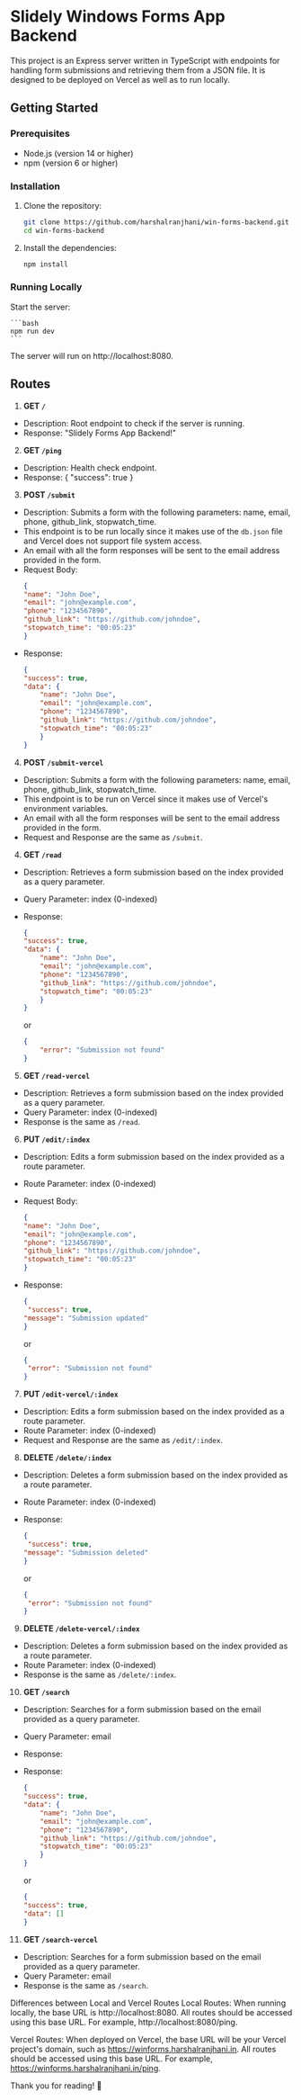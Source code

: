# Slidely Windows Forms App Backend

This project is an Express server written in TypeScript with endpoints for handling form submissions and retrieving them from a JSON file. It is designed to be deployed on Vercel as well as to run locally.

## Getting Started

### Prerequisites

- Node.js (version 14 or higher)
- npm (version 6 or higher)

### Installation

1. Clone the repository:

   ```bash
   git clone https://github.com/harshalranjhani/win-forms-backend.git
   cd win-forms-backend
   ```

2. Install the dependencies:

    ```bash
    npm install
    ```

### Running Locally

Start the server:

    ```bash
    npm run dev
    ```

The server will run on http://localhost:8080.

## Routes

1. **GET `/`**

- Description: Root endpoint to check if the server is running.
- Response: "Slidely Forms App Backend!"

2. **GET `/ping`**

- Description: Health check endpoint.
- Response: { "success": true }

3. **POST `/submit`**

- Description: Submits a form with the following parameters: name, email, phone, github_link, stopwatch_time.
- This endpoint is to be run locally since it makes use of the `db.json` file and Vercel does not support file system access.
- An email with all the form responses will be sent to the email address provided in the form.
- Request Body:
    ```json
    {
    "name": "John Doe",
    "email": "john@example.com",
    "phone": "1234567890",
    "github_link": "https://github.com/johndoe",
    "stopwatch_time": "00:05:23"
    }
    ```
- Response:
    ```json
    {
    "success": true,
    "data": {
        "name": "John Doe",
        "email": "john@example.com",
        "phone": "1234567890",
        "github_link": "https://github.com/johndoe",
        "stopwatch_time": "00:05:23"
        }
    }
    ```

4. **POST `/submit-vercel`**

- Description: Submits a form with the following parameters: name, email, phone, github_link, stopwatch_time.
- This endpoint is to be run on Vercel since it makes use of Vercel's environment variables.
- An email with all the form responses will be sent to the email address provided in the form.
- Request and Response are the same as `/submit`.

4. **GET `/read`**

- Description: Retrieves a form submission based on the index provided as a query parameter.
- Query Parameter: index (0-indexed)
- Response:
    ```json
    {
    "success": true,
    "data": {
        "name": "John Doe",
        "email": "john@example.com",
        "phone": "1234567890",
        "github_link": "https://github.com/johndoe",
        "stopwatch_time": "00:05:23"
        }
    }
    ```
    or

    ```json    
    {
        "error": "Submission not found"
    }
    ```

5. **GET `/read-vercel`**

- Description: Retrieves a form submission based on the index provided as a query parameter.
- Query Parameter: index (0-indexed)
- Response is the same as `/read`.

6. **PUT `/edit/:index`**

- Description: Edits a form submission based on the index provided as a route parameter.
- Route Parameter: index (0-indexed)
- Request Body:
    ```json
    {
    "name": "John Doe",
    "email": "john@example.com",
    "phone": "1234567890",
    "github_link": "https://github.com/johndoe",
    "stopwatch_time": "00:05:23"
    }
    ```
- Response:
    ```json
    {
     "success": true,
    "message": "Submission updated"
    }
    ```

    or

    ```json
    {
     "error": "Submission not found"
    }
    ```

7. **PUT `/edit-vercel/:index`**

- Description: Edits a form submission based on the index provided as a route parameter.
- Route Parameter: index (0-indexed)
- Request and Response are the same as `/edit/:index`.

8. **DELETE `/delete/:index`**

- Description: Deletes a form submission based on the index provided as a route parameter.
- Route Parameter: index (0-indexed)
- Response:
    ```json
    {
     "success": true,
    "message": "Submission deleted"
    }
    ```
    or

    ```json
    {
     "error": "Submission not found"
    }
    ```

9. **DELETE `/delete-vercel/:index`**

- Description: Deletes a form submission based on the index provided as a route parameter.
- Route Parameter: index (0-indexed)
- Response is the same as `/delete/:index`.

10. **GET `/search`**

- Description: Searches for a form submission based on the email provided as a query parameter.
- Query Parameter: email
- Response:
- Response:
    ```json
    {
    "success": true,
    "data": {
        "name": "John Doe",
        "email": "john@example.com",
        "phone": "1234567890",
        "github_link": "https://github.com/johndoe",
        "stopwatch_time": "00:05:23"
        }
    }
    ```

    or

    ```json
    {
    "success": true,
    "data": []
    }
    ```

11. **GET `/search-vercel`**

- Description: Searches for a form submission based on the email provided as a query parameter.
- Query Parameter: email
- Response is the same as `/search`.

Differences between Local and Vercel Routes
Local Routes: When running locally, the base URL is http://localhost:8080. All routes should be accessed using this base URL. For example, http://localhost:8080/ping.

Vercel Routes: When deployed on Vercel, the base URL will be your Vercel project's domain, such as https://winforms.harshalranjhani.in. All routes should be accessed using this base URL. For example, https://winforms.harshalranjhani.in/ping.

Thank you for reading! 🚀
